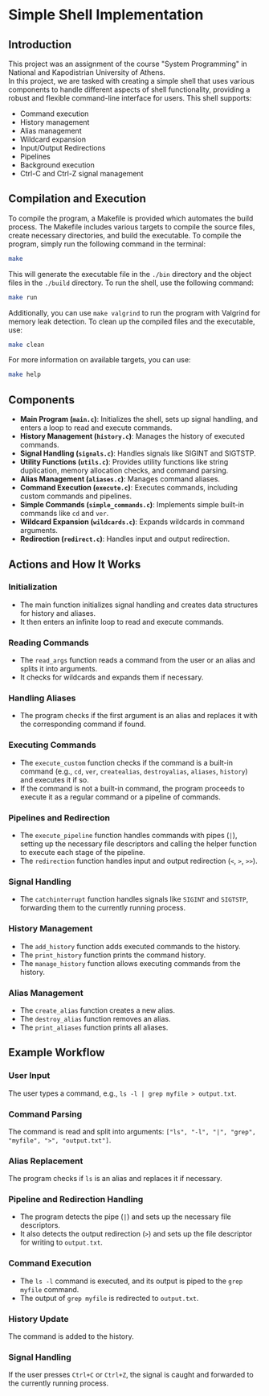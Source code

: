 # Simple Shell Implementation

## Introduction

This project was an assignment of the course "System Programming" in National and Kapodistrian University of Athens. <br>
In this project, we are tasked with creating a simple shell that uses various components to handle different aspects of shell functionality, providing a robust and flexible command-line interface for users. This shell supports:
- Command execution
- History management
- Alias management
- Wildcard expansion
- Input/Output Redirections
- Pipelines
- Background execution
- Ctrl-C and Ctrl-Z signal management



## Compilation and Execution

To compile the program, a Makefile is provided which automates the build process. The Makefile includes various targets to compile the source files, create necessary directories, and build the executable. To compile the program, simply run the following command in the terminal:

```sh
make
```

This will generate the executable file in the `./bin` directory and the object files in the `./build` directory. To run the shell, use the following command:

```sh
make run
```

Additionally, you can use `make valgrind` to run the program with Valgrind for memory leak detection. To clean up the compiled files and the executable, use:

```sh
make clean
```

For more information on available targets, you can use:

```sh
make help
```

## Components

- **Main Program (`main.c`)**: Initializes the shell, sets up signal handling, and enters a loop to read and execute commands.
- **History Management (`history.c`)**: Manages the history of executed commands.
- **Signal Handling (`signals.c`)**: Handles signals like SIGINT and SIGTSTP.
- **Utility Functions (`utils.c`)**: Provides utility functions like string duplication, memory allocation checks, and command parsing.
- **Alias Management (`aliases.c`)**: Manages command aliases.
- **Command Execution (`execute.c`)**: Executes commands, including custom commands and pipelines.
- **Simple Commands (`simple_commands.c`)**: Implements simple built-in commands like `cd` and `ver`.
- **Wildcard Expansion (`wildcards.c`)**: Expands wildcards in command arguments.
- **Redirection (`redirect.c`)**: Handles input and output redirection.

## Actions and How It Works

### Initialization

- The main function initializes signal handling and creates data structures for history and aliases.
- It then enters an infinite loop to read and execute commands.

### Reading Commands

- The `read_args` function reads a command from the user or an alias and splits it into arguments.
- It checks for wildcards and expands them if necessary.

### Handling Aliases

- The program checks if the first argument is an alias and replaces it with the corresponding command if found.

### Executing Commands

- The `execute_custom` function checks if the command is a built-in command (e.g., `cd`, `ver`, `createalias`, `destroyalias`, `aliases`, `history`) and executes it if so.
- If the command is not a built-in command, the program proceeds to execute it as a regular command or a pipeline of commands.

### Pipelines and Redirection

- The `execute_pipeline` function handles commands with pipes (`|`), setting up the necessary file descriptors and calling the helper function to execute each stage of the pipeline.
- The `redirection` function handles input and output redirection (`<`, `>`, `>>`).

### Signal Handling

- The `catchinterrupt` function handles signals like `SIGINT` and `SIGTSTP`, forwarding them to the currently running process.

### History Management

- The `add_history` function adds executed commands to the history.
- The `print_history` function prints the command history.
- The `manage_history` function allows executing commands from the history.

### Alias Management

- The `create_alias` function creates a new alias.
- The `destroy_alias` function removes an alias.
- The `print_aliases` function prints all aliases.


## Example Workflow

### User Input

The user types a command, e.g., `ls -l | grep myfile > output.txt`.

### Command Parsing

The command is read and split into arguments: `["ls", "-l", "|", "grep", "myfile", ">", "output.txt"]`.

### Alias Replacement

The program checks if `ls` is an alias and replaces it if necessary.

### Pipeline and Redirection Handling

- The program detects the pipe (`|`) and sets up the necessary file descriptors.
- It also detects the output redirection (`>`) and sets up the file descriptor for writing to `output.txt`.

### Command Execution

- The `ls -l` command is executed, and its output is piped to the `grep myfile` command.
- The output of `grep myfile` is redirected to `output.txt`.

### History Update

The command is added to the history.

### Signal Handling

If the user presses `Ctrl+C` or `Ctrl+Z`, the signal is caught and forwarded to the currently running process.